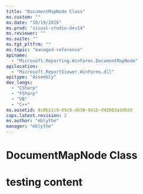 ```yaml
---
title: "DocumentMapNode Class"
ms.custom: ""
ms.date: "10/19/2016"
ms.prod: "visual-studio-dev14"
ms.reviewer: ""
ms.suite: ""
ms.tgt_pltfrm: ""
ms.topic: "managed-reference"
apiname: 
  - "Microsoft.Reporting.WinForms.DocumentMapNode"
apilocation: 
  - "Microsoft.ReportViewer.WinForms.dll"
apitype: "Assembly"
dev_langs: 
  - "CSharp"
  - "FSharp"
  - "VB"
  - "C++"
ms.assetid: 8c0b11c9-69c6-4b39-941b-d43b03a3db50
caps.latest.revision: 2
ms.author: "mblythe"
manager: "mblythe"
---
```

# DocumentMapNode Class
# testing content
